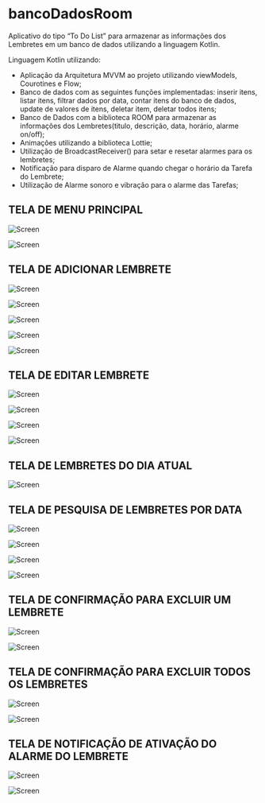 # bancoDadosRoom
Aplicativo do tipo “To Do List” para armazenar as informações dos Lembretes em um banco de dados utilizando a linguagem Kotlin.

Linguagem Kotlin utilizando:
- Aplicação da Arquitetura MVVM ao projeto utilizando viewModels, Courotines e Flow;
- Banco de dados com as seguintes funções implementadas: inserir itens, listar itens, filtrar dados por data, contar itens do banco de dados, update de valores de itens, deletar item, deletar todos itens;
- Banco de Dados com a biblioteca ROOM para armazenar as informações dos Lembretes(titulo, descrição, data, horário, alarme on/off);
- Animações utilizando a biblioteca Lottie;
- Utilização de BroadcastReceiver() para setar e resetar alarmes para os lembretes;
- Notificação para disparo de Alarme quando chegar o horário da Tarefa do Lembrete;
- Utilização de Alarme sonoro e vibração para o alarme das Tarefas;

## TELA DE MENU PRINCIPAL

![Screen](screen/imagem01.png)

![Screen](screen/imagem02.png)

## TELA DE ADICIONAR LEMBRETE

![Screen](screen/imagem03.png)

![Screen](screen/imagem04.png)

![Screen](screen/imagem05.png)

![Screen](screen/imagem06.png)

![Screen](screen/imagem07.png)

## TELA DE EDITAR LEMBRETE

![Screen](screen/imagem08.png)

![Screen](screen/imagem09.png)

![Screen](screen/imagem10.png)

![Screen](screen/imagem11.png)

## TELA DE LEMBRETES DO DIA ATUAL

![Screen](screen/imagem12.png)

## TELA DE PESQUISA DE LEMBRETES POR DATA

![Screen](screen/imagem13.png)

![Screen](screen/imagem14.png)

![Screen](screen/imagem15.png)

![Screen](screen/imagem16.png)

## TELA DE CONFIRMAÇÃO PARA EXCLUIR UM LEMBRETE

![Screen](screen/imagem17.png)

![Screen](screen/imagem18.png)

## TELA DE CONFIRMAÇÃO PARA EXCLUIR TODOS OS LEMBRETES

![Screen](screen/imagem19.png)

![Screen](screen/imagem20.png)

## TELA DE NOTIFICAÇÃO DE ATIVAÇÃO DO ALARME DO LEMBRETE

![Screen](screen/imagem21.png)

![Screen](screen/imagem22.png)
